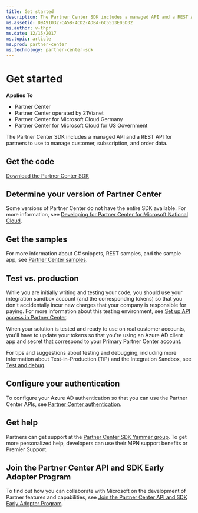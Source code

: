 ```yaml
---
title: Get started
description: The Partner Center SDK includes a managed API and a REST API for partners to use to manage customer, subscription, and order data.
ms.assetid: D9A91032-CA5B-4CD2-ADBA-6C5513E05D32
ms.author: v-thpr
ms.date: 12/15/2017
ms.topic: article
ms.prod: partner-center
ms.technology: partner-center-sdk
---
```


# Get started


**Applies To**

-   Partner Center
-   Partner Center operated by 21Vianet
-   Partner Center for Microsoft Cloud Germany
-   Partner Center for Microsoft Cloud for US Government

The Partner Center SDK includes a managed API and a REST API for partners to use to manage customer, subscription, and order data.

## <span id="Get_the_code"></span><span id="get_the_code"></span><span id="GET_THE_CODE"></span>Get the code


[Download the Partner Center SDK](http://go.microsoft.com/fwlink/p/?LinkId=746681)

## <span id="Determine_your_version_of_Partner_Center"></span><span id="determine_your_version_of_partner_center"></span><span id="DETERMINE_YOUR_VERSION_OF_PARTNER_CENTER"></span>Determine your version of Partner Center


Some versions of Partner Center do not have the entire SDK available. For more information, see [Developing for Partner Center for Microsoft National Cloud](developing-for-partner-center-for-microsoft-national-cloud.md).

## <span id="Get_the_samples"></span><span id="get_the_samples"></span><span id="GET_THE_SAMPLES"></span>Get the samples


For more information about C# snippets, REST samples, and the sample app, see [Partner Center samples](partner-center-samples.md).

## <span id="sdk_test_vs_prod"></span><span id="SDK_TEST_VS_PROD"></span>Test vs. production


While you are initially writing and testing your code, you should use your integration sandbox account (and the corresponding tokens) so that you don't accidentally incur new charges that your company is responsible for paying. For more information about this testing environment, see [Set up API access in Partner Center](set-up-api-access-in-partner-center.md).

When your solution is tested and ready to use on real customer accounts, you'll have to update your tokens so that you're using an Azure AD client app and secret that correspond to your Primary Partner Center account.

For tips and suggestions about testing and debugging, including more information about Test-in-Production (TiP) and the Integration Sandbox, see [Test and debug](test-and-debug.md).

## <span id="sdk_config_auth"></span><span id="SDK_CONFIG_AUTH"></span>Configure your authentication


To configure your Azure AD authentication so that you can use the Partner Center APIs, see [Partner Center authentication](partner-center-authentication.md).   

## <span id="Get_help"></span><span id="get_help"></span><span id="GET_HELP"></span>Get help


Partners can get support at the [Partner Center SDK Yammer group](http://go.microsoft.com/fwlink/p/?LinkID=717360). To get more personalized help, developers can use their MPN support benefits or Premier Support.

## <span id="Early_adopter_program"></span><span id="early_adopter_program"></span><span id="EARLY_ADOPTER_PROGRAM"></span>Join the Partner Center API and SDK Early Adopter Program


To find out how you can collaborate with Microsoft on the development of Partner features and capabilities, see [Join the Partner Center API and SDK Early Adopter Program](early-adopter-program.md).
 

 




